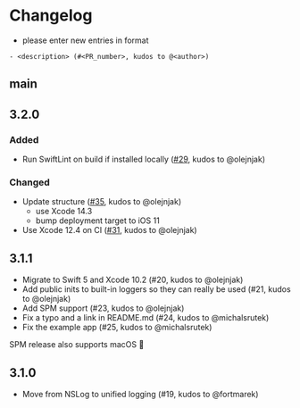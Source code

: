 # Changelog

- please enter new entries in format 


```
- <description> (#<PR_number>, kudos to @<author>)
```

## main
<!--- - <description> (#<PR_number, kudos to @<author>) --->

## 3.2.0

### Added
- Run SwiftLint on build if installed locally ([#29](https://github.com/AckeeCZ/Reqres/pull/29), kudos to @olejnjak)

### Changed
- Update structure ([#35](https://github.com/AckeeCZ/Reqres/pull/35), kudos to @olejnjak)
    - use Xcode 14.3
    - bump deployment target to iOS 11
- Use Xcode 12.4 on CI ([#31](https://github.com/AckeeCZ/Reqres/pull/31), kudos to @olejnjak)

## 3.1.1

- Migrate to Swift 5 and Xcode 10.2 (#20, kudos to @olejnjak)
- Add public inits to built-in loggers so they can really be used (#21, kudos to @olejnjak)
- Add SPM support (#23, kudos to @olejnjak)
- Fix a typo and a link in README.md (#24, kudos to @michalsrutek)
- Fix the example app (#25, kudos to @michalsrutek)

SPM release also supports macOS 🎉

## 3.1.0

- Move from NSLog to unified logging (#19, kudos to @fortmarek)
